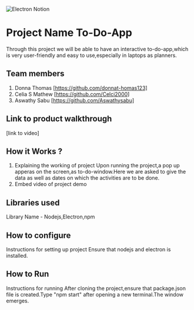 ![Electron Notion](https://user-images.githubusercontent.com/64391274/235363274-375ce61c-721f-4543-a150-1b99525d54ac.png)


# Project Name To-Do-App
Through this project we will be able to have an interactive to-do-app,which is very user-friendly and easy to use,especially in laptops as planners.
## Team members
1. Donna Thomas [https://github.com/donnat-homas123]
2. Celia S Mathew [https://github.com/Celci2000]
3. Aswathy Sabu [https://github.com/Aswathysabu]
## Link to product walkthrough
[link to video]
## How it Works ?
1. Explaining the working of project
Upon running the project,a pop up apperas on the screen,as to-do-window.Here we are asked to give the data as well as dates on which the activities are to be done.
2. Embed video of project demo
## Libraries used
Library Name - Nodejs,Electron,npm
## How to configure
Instructions for setting up project
Ensure that nodejs and electron is installed.
## How to Run
Instructions for running
After cloning the project,ensure that package.json file is created.Type "npm start" after opening a new terminal.The window emerges.
